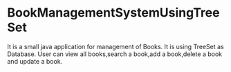 # BookManagementSystemUsingTreeSet
It is a small java application for management of Books.
It is using TreeSet as Database.
User can view all books,search a book,add a book,delete a book and update a book.
